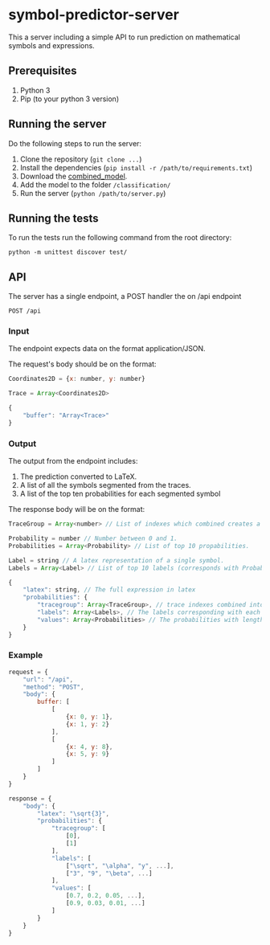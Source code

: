 # symbol-predictor-server 

This a server including a simple API to run prediction on mathematical symbols and expressions.

## Prerequisites
1. Python 3
2. Pip (to your python 3 version)

## Running the server

Do the following steps to run the server:

1. Clone the repository (```git clone ...```)
2. Install the dependencies (```pip install -r /path/to/requirements.txt```)
3. Download the [combined_model](https://www.dropbox.com/sh/2v1fo8inmwb4h3l/AAAaqZ5HPyS4hNoGEpnMi3FPa?dl=0).
4. Add the model to the folder ```/classification/```
5. Run the server (```python /path/to/server.py```)


## Running the tests

To run the tests run the following command from the root directory:

```python -m unittest discover test/```

## API
The server has a single endpoint, a POST handler the on /api endpoint

```POST /api```

### Input
The endpoint expects data on the format application/JSON.

The request's body should be on the format:
```js
Coordinates2D = {x: number, y: number}

Trace = Array<Coordinates2D>

{
    "buffer": "Array<Trace>"
}
```
### Output
The output from the endpoint includes:

1. The prediction converted to LaTeX.
2. A list of all the symbols segmented from the traces.
3. A list of the top ten probabilities for each segmented symbol

The response body will be on the format:
```js
TraceGroup = Array<number> // List of indexes which combined creates a symbol (indexes from the "buffer" in input). 

Probability = number // Number between 0 and 1.
Probabilities = Array<Probability> // List of top 10 propabilities.

Label = string // A latex representation of a single symbol.
Labels = Array<Label> // List of top 10 labels (corresponds with Probabilities).

{
    "latex": string, // The full expression in latex
    "probabilities": {
        "tracegroup": Array<TraceGroup>, // trace indexes combined into symbols
        "labels": Array<Labels>, // The labels corresponding with each probability.
        "values": Array<Probabilities> // The probabilities with length equal to the number of predicted symbols
    }
}
```

### Example
```js
request = {
    "url": "/api",
    "method": "POST",
    "body": {
        buffer: [
            [
                {x: 0, y: 1},
                {x: 1, y: 2}
            ],
            [
                {x: 4, y: 8},
                {x: 5, y: 9}
            ]
        ]
    }
}

response = {
    "body": {
        "latex": "\sqrt{3}",
        "probabilities": {
            "tracegroup": [
                [0], 
                [1]
            ],
            "labels": [
                ["\sqrt", "\alpha", "y", ...], 
                ["3", "9", "\beta", ...]
            ],
            "values": [
                [0.7, 0.2, 0.05, ...], 
                [0.9, 0.03, 0.01, ...]
            ]
        }
    }
}
```
